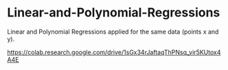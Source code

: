 # Linear-and-Polynomial-Regressions
Linear and Polynomial Regressions applied for the same data (points x and y).

https://colab.research.google.com/drive/1sGx34rJaftaqThPNsq_vir5KUtox4A4E
